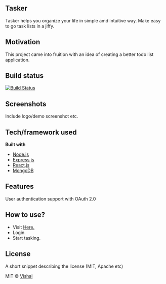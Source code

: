 ## Tasker
Tasker helps you organize your life in simple amd intuitive way. Make easy to go task lists in a jiffy. 

## Motivation
This project came into fruition with an idea of creating a better todo list application. 

## Build status 
[![Build Status](https://frozen-shore-08585.herokuapp.com/)](https://frozen-shore-08585.herokuapp.com/)
 
## Screenshots
Include logo/demo screenshot etc.

## Tech/framework used
<b>Built with</b>
- [Node.js](https://nodejs.org/en/)
- [Express.js](https://expressjs.com/)
- [React.js](https://reactjs.org/)
- [MongoDB](https://www.mongodb.com/)

## Features
User authentication support with OAuth 2.0

## How to use?
- Visit [Here.](https://frozen-shore-08585.herokuapp.com/)
- Login.
- Start tasking.

## License
A short snippet describing the license (MIT, Apache etc)

MIT © [Vishal]()

